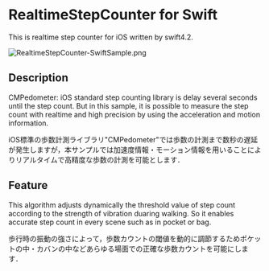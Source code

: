# RealtimeStepCounter for Swift
This is realtime step counter for iOS written by swift4.2.

![RealtimeStepCounter-SwiftSample.png](https://github.com/AtsushiOtsubo/RealtimeStepCounterForSwift/blob/images/RealtimeStepCounter-SwiftSample.png?raw=true)

## Description
CMPedometer: iOS standard step counting library is delay several seconds until the step count. But in this sample, it is possible to measure the step count with realtime and high precision by using the acceleration and motion information.

iOS標準の歩数計測ライブラリ"CMPedometer"では歩数の計測まで数秒の遅延が発生しますが，本サンプルでは加速度情報・モーション情報を用いることによりリアルタイムで高精度な歩数の計測を可能とします．

## Feature
This algorithm adjusts dynamically the threshold value of step count according to the strength of vibration duaring walking. So it enables accurate step count in every scene such as in pocket or bag.

歩行時の振動の強さによって，歩数カウントの閾値を動的に調節するためポケットの中・カバンの中などあらゆる場面での正確な歩数カウントを可能にします．

